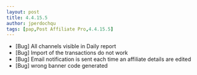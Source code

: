 ```yaml
---
layout: post
title: 4.4.15.5
author: jperdochqu
tags: [pap,Post Affiliate Pro,4.4.15.5]
---
```


- [Bug] All channels visible in Daily report
- [Bug] Import of the transactions do not work
- [Bug] Email notification is sent each time an affiliate details are edited
- [Bug] wrong banner code generated
